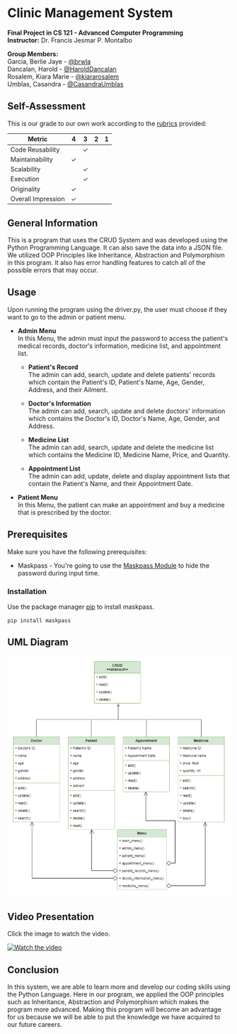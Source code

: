 # Clinic Management System
**Final Project in CS 121 - Advanced Computer Programming**   
**Instructor:** Dr. Francis Jesmar P. Montalbo   

**Group Members:**   
Garcia, Berlie Jaye - [@brwla](https://github.com/brwla)   
Dancalan, Harold - [@HaroldDancalan](https://github.com/HaroldDancalan)   
Rosalem, Kiara Marie - [@kiararosalem](https://github.com/kiararosalem)   
Umblas, Casandra - [@CasandraUmblas](https://github.com/CasandraUmblas)   

## Self-Assessment
This is our grade to our own work according to the [rubrics](images/Rubrics.png) provided:

| Metric             | 4 | 3 | 2 | 1 |
|--------------------|---|---|---|---|
| Code Reusability   |   | ✓ |   |   |
| Maintainability    | ✓ |   |   |   |
| Scalability        |   | ✓ |   |   |
| Execution          |   | ✓ |   |   |
| Originality        | ✓ |   |   |   |
| Overall Impression | ✓ |   |   |   |

## General Information
This is a program that uses the CRUD System and was developed using the Python Programming Language. It can also save the data into a JSON file. We utilized OOP Principles like Inheritance, Abstraction and Polymorphism in this program. It also has error handling features to catch all of the possible errors that may occur.    

## Usage
Upon running the program using the driver.py, the user must choose if they want to go to the admin or patient menu. 
- **Admin Menu**   
    In this Menu, the admin must input the password to access the patient's medical records, doctor's information, medicine list, and appointment list.

    - **Patient's Record**   
    The admin can add, search, update and delete patients' records which contain the Patient's ID, Patient's Name, Age, Gender, Address, and their Ailment.

    - **Doctor's Information**   
    The admin can add, search, update and delete doctors' information which contains the Doctor's ID, Doctor's Name, Age, Gender, and Address.

    - **Medicine List**   
    The admin can add, search, update and delete the medicine list which contains the Medicine ID, Medicine Name, Price, and Quantity.

    - **Appointment List**   
    The admin can add, update, delete and display appointment lists that contain the Patient's Name, and their Appointment Date.
        
- **Patient Menu**   
    In this Menu, the patient can make an appointment and buy a medicine that is prescribed by the doctor.

## Prerequisites
Make sure you have the following prerequisites:   
* Maskpass - You're going to use the [Maskpass Module](https://pypi.org/project/maskpass/) to hide the password during input time.   

### Installation
Use the package manager [pip](https://pip.pypa.io/en/stable/) to install maskpass.
```
pip install maskpass
```

## UML Diagram   
![Diagram](images/UML-Diagram.png "UML Diagram")

## Video Presentation
Click the image to watch the video.

[![Watch the video](https://img.youtube.com/vi/thM-asuwKtQ/maxresdefault.jpg)](https://youtu.be/thM-asuwKtQ)

## Conclusion
In this system, we are able to learn more and develop our coding skills using the Python Language. Here in our program, we applied the OOP principles such as Inheritance, Abstraction and Polymorphism which makes the program more advanced. Making this program will become an advantage for us because we will be able to put the knowledge we have acquired to our future careers.